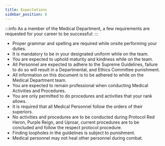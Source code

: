 ```yaml
---
title: Expectations
sidebar_position: 6
---
```


:::info 
As a member of the Medical Department, a few requirements are requested for your career to be successful:
:::

- Proper grammar and spelling are required while onsite performing your duties.
- It is mandatory to be in your designated uniform while on the team.
- You are expected to uphold maturity and kindness while on the team.
- All Personnel are expected to adhere to the Supreme Guidelines, failure to do so will result in a Departmental, and Ethics Committee punishment.
- All information on this document is to be adhered to while on the Medical Department team.
- You are expected to remain professional when conducting Medical Activities and Procedures.
- You are only permitted to do procedures and activities that your rank allows.
- It is required that all Medical Personnel follow the orders of their superiors.
- No activities and procedures are to be conducted during Protocol Red Heron, Purple Reign, and Uproar, current procedures are to be concluded and follow the respect protocol procedure.
- Finding loopholes in the guidelines is subject to punishment.
- Medical personnel may not heal other personnel during combat. 
